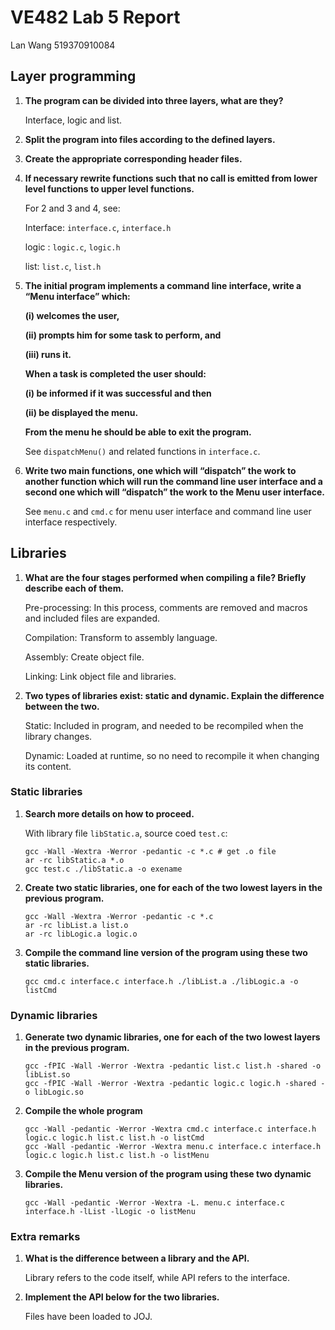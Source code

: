 # VE482 Lab 5 Report

Lan Wang 519370910084

## Layer programming

1. **The program can be divided into three layers, what are they?**

   Interface, logic and list.

2. **Split the program into files according to the defined layers.**

3. **Create the appropriate corresponding header files.**

4. **If necessary rewrite functions such that no call is emitted from lower level functions to upper level functions.**

   For 2 and 3 and 4, see:

   Interface: `interface.c`, `interface.h`

   logic : `logic.c`, `logic.h`

   list: `list.c`, `list.h`

5. **The initial program implements a command line interface, write a “Menu interface” which:** 

   **(i) welcomes the user,** 

   **(ii) prompts him for some task to perform, and** 

   **(iii) runs it.** 

   **When a task is completed the user should:** 

   **(i) be informed if it was successful and then** 

   **(ii) be displayed the menu.**

   **From the menu he should be able to exit the program.**

   See `dispatchMenu()` and related functions in `interface.c`.

6. **Write two main functions, one which will “dispatch” the work to another function which will run the command line user interface and a second one which will “dispatch” the work to the Menu user interface.**

   See `menu.c` and `cmd.c` for menu user interface and command line user interface respectively.

## Libraries

1. **What are the four stages performed when compiling a file? Briefly describe each of them.**

   Pre-processing: In this process, comments are removed and macros and included files are expanded.

   Compilation: Transform to assembly language.

   Assembly: Create object file.

   Linking: Link object file and libraries.

2. **Two types of libraries exist: static and dynamic. Explain the difference between the two.**

   Static: Included in program, and needed to be recompiled when the library changes.

   Dynamic: Loaded at runtime, so no need to recompile it when changing its content.

### Static libraries

1. **Search more details on how to proceed.**

   With library file `libStatic.a`, source coed `test.c`:

   ```shell
   gcc -Wall -Wextra -Werror -pedantic -c *.c # get .o file
   ar -rc libStatic.a *.o
   gcc test.c ./libStatic.a -o exename
   ```
   
2. **Create two static libraries, one for each of the two lowest layers in the previous program.**

   ```shell
   gcc -Wall -Wextra -Werror -pedantic -c *.c
   ar -rc libList.a list.o
   ar -rc libLogic.a logic.o
   ```

3. **Compile the command line version of the program using these two static libraries.**

   ```shell
   gcc cmd.c interface.c interface.h ./libList.a ./libLogic.a -o listCmd
   ```

### Dynamic libraries

1. **Generate two dynamic libraries, one for each of the two lowest layers in the previous program.**

   ```shell
   gcc -fPIC -Wall -Werror -Wextra -pedantic list.c list.h -shared -o libList.so
   gcc -fPIC -Wall -Werror -Wextra -pedantic logic.c logic.h -shared -o libLogic.so
   ```

2. **Compile the whole program**

   ```shell
   gcc -Wall -pedantic -Werror -Wextra cmd.c interface.c interface.h logic.c logic.h list.c list.h -o listCmd
   gcc -Wall -pedantic -Werror -Wextra menu.c interface.c interface.h logic.c logic.h list.c list.h -o listMenu
   ```

3. **Compile the Menu version of the program using these two dynamic libraries.**

   ```shell
   gcc -Wall -pedantic -Werror -Wextra -L. menu.c interface.c interface.h -lList -lLogic -o listMenu
   ```

### Extra remarks

1. **What is the difference between a library and the API.**

   Library refers to the code itself, while API refers to the interface.

2. **Implement the API below for the two libraries.**

   Files have been loaded to JOJ.

